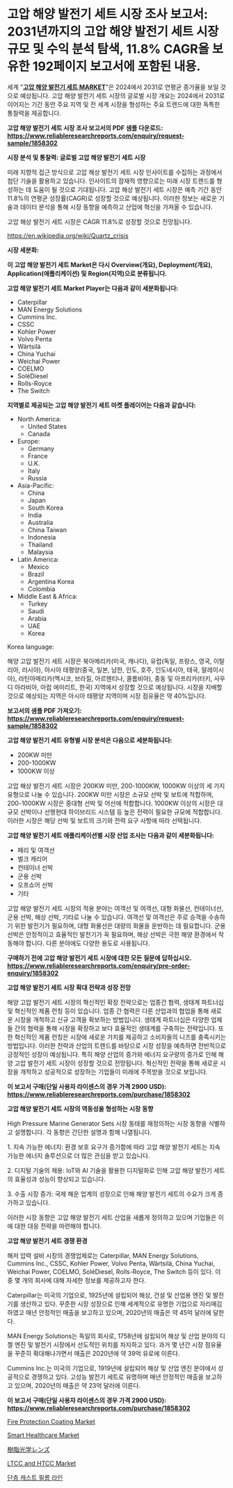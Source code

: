 <p><h1>고압 해양 발전기 세트 시장 조사 보고서: 2031년까지의 고압 해양 발전기 세트 시장 규모 및 수익 분석 탐색, 11.8% CAGR을 보유한 192페이지 보고서에 포함된 내용.</h1></p><p>세계 "<strong><a href="https://www.reliableresearchreports.com/high-pressure-marine-generator-sets-r1858302">고압 해양 발전기 세트 MARKET</a></strong>"은 2024에서 2031로 연평균 증가율을 보일 것으로 예상됩니다. 고압 해양 발전기 세트 시장의 글로벌 시장 개요는 2024에서 2031로 이어지는 기간 동안 주요 지역 및 전 세계 시장을 형성하는 주요 트렌드에 대한 독특한 통찰력을 제공합니다.</p>
<p><strong>고압 해양 발전기 세트 시장 조사 보고서의 PDF 샘플 다운로드: <a href="https://www.reliableresearchreports.com/enquiry/request-sample/1858302">https://www.reliableresearchreports.com/enquiry/request-sample/1858302</a></strong></p>
<p><strong>시장 분석 및 통찰력: 글로벌 고압 해양 발전기 세트 시장</strong></p>
<p><p>미래 지향적 접근 방식으로 고압 해상 발전기 세트 시장 인사이트를 수집하는 과정에서 첨단 기술을 활용하고 있습니다. 인사이트의 잠재적 영향으로는 미래 시장 트렌드를 형성하는 데 도움이 될 것으로 기대됩니다. 고압 해상 발전기 세트 시장은 예측 기간 동안 11.8%의 연평균 성장률(CAGR)로 성장할 것으로 예상됩니다. 이러한 정보는 새로운 기술과 데이터 분석을 통해 시장 동향을 예측하고 산업에 혁신을 가져올 수 있습니다.</p><p>고압 해상 발전기 세트 시장은 CAGR 11.8%로 성장할 것으로 전망됩니다.</p></p>
<p><a href="%7CAUTHORITHY_DOMAIN_URL%7C">https://en.wikipedia.org/wiki/Quartz_crisis</a></p>
<p><strong>시장 세분화:</strong></p>
<p><strong>이 고압 해양 발전기 세트 Market은 다시 Overview(개요), Deployment(개요), Application(애플리케이션) 및 Region(지역)으로 분류됩니다.</strong></p>
<p><strong>고압 해양 발전기 세트 Market Player는 다음과 같이 세분화됩니다:</strong></p>
<p><ul><li>Caterpillar</li><li>MAN Energy Solutions</li><li>Cummins Inc.</li><li>CSSC</li><li>Kohler Power</li><li>Volvo Penta</li><li>Wärtsilä</li><li>China Yuchai</li><li>Weichai Power</li><li>COELMO</li><li>SoléDiesel</li><li>Rolls-Royce</li><li>The Switch</li></ul></p>
<p><strong>지역별로 제공되는 고압 해양 발전기 세트 마켓 플레이어는 다음과 같습니다:</strong></p>
<p><ul>
    <li>
        North America:
        <ul>
            <li>United States</li>
            <li>Canada</li>
        </ul>
    </li>
    <li>
        Europe:
        <ul>
            <li>Germany</li>
            <li>France</li>
            <li>U.K.</li>
            <li>Italy</li>
            <li>Russia</li>
        </ul>
    </li>
    <li>
        Asia-Pacific:
        <ul>
            <li>China</li>
            <li>Japan</li>
            <li>South Korea</li>
            <li>India</li>
            <li>Australia</li>
            <li>China Taiwan</li>
            <li>Indonesia</li>
            <li>Thailand</li>
            <li>Malaysia</li>
        </ul>
    </li>
    <li>
        Latin America:
        <ul>
            <li>Mexico</li>
            <li>Brazil</li>
            <li>Argentina Korea</li>
            <li>Colombia</li>
        </ul>
    </li>
    <li>
        Middle East & Africa:
        <ul>
            <li>Turkey</li>
            <li>Saudi</li>
            <li>Arabia</li>
            <li>UAE</li>
            <li>Korea</li>
        </ul>
    </li>
    </ul></p>
<p><p>Korea language:</p><p>해양 고압 발전기 세트 시장은 북아메리카(미국, 캐나다), 유럽(독일, 프랑스, 영국, 이탈리아, 러시아), 아시아 태평양(중국, 일본, 남한, 인도, 호주, 인도네시아, 태국, 말레이시아), 라틴아메리카(멕시코, 브라질, 아르헨티나, 콜롬비아), 중동 및 아프리카(터키, 사우디 아라비아, 아랍 에미리트, 한국) 지역에서 성장할 것으로 예상됩니다. 시장을 지배할 것으로 예상되는 지역은 아시아 태평양 지역이며 시장 점유율은 약 40%입니다.</p></p>
<p><strong>보고서의 샘플 PDF 가져오기: <a href="https://www.reliableresearchreports.com/enquiry/request-sample/1858302">https://www.reliableresearchreports.com/enquiry/request-sample/1858302</a></strong></p>
<p><strong>고압 해양 발전기 세트 유형별 시장 분석은 다음으로 세분화됩니다:</strong></p>
<p><ul><li>200KW 미만</li><li>200-1000KW</li><li>1000KW 이상</li></ul></p>
<p><p>고압 해상 발전기 세트 시장은 200KW 미만, 200-1000KW, 1000KW 이상의 세 가지 유형으로 나눌 수 있습니다. 200KW 미만 시장은 소규모 선박 및 보트에 적합하며, 200-1000KW 시장은 중대형 선박 및 어선에 적합합니다. 1000KW 이상의 시장은 대규모 선박이나 선행현대 하이브리드 시스템 등 높은 전력이 필요한 규모에 적합합니다. 이러한 시장은 해당 선박 및 보트의 크기와 전력 요구 사항에 따라 선택됩니다.</p></p>
<p><strong>고압 해양 발전기 세트 애플리케이션별 시장 산업 조사는 다음과 같이 세분화됩니다:</strong></p>
<p><ul><li>페리 및 여객선</li><li>벌크 캐리어</li><li>컨테이너 선박</li><li>군용 선박</li><li>오프쇼어 선박</li><li>기타</li></ul></p>
<p><p>고압 해양 발전기 세트 시장의 적용 분야는 여객선 및 여객선, 대형 화물선, 컨테이너선, 군용 선박, 해상 선박, 기타로 나눌 수 있습니다. 여객선 및 여객선은 주로 승객을 수송하기 위한 발전기가 필요하며, 대형 화물선은 대량의 화물을 운반하는 데 필요합니다. 군용 선박은 안정적이고 효율적인 발전기가 꼭 필요하며, 해상 선박은 극한 해양 환경에서 작동해야 합니다. 다른 분야에도 다양한 용도로 사용됩니다.</p></p>
<p><strong>구매하기 전에 고압 해양 발전기 세트 시장에 대한 모든 질문에 답하십시오. <a href="https://www.reliableresearchreports.com/enquiry/pre-order-enquiry/1858302">https://www.reliableresearchreports.com/enquiry/pre-order-enquiry/1858302</a></strong></p>
<p><strong>고압 해양 발전기 세트 시장 확대 전략과 성장 전망</strong></p>
<p><p>해양 고압 발전기 세트 시장의 혁신적인 확장 전략으로는 업종간 협력, 생태계 파트너십 및 혁신적인 제품 런칭 등이 있습니다. 업종 간 협력은 다른 산업과의 협업을 통해 새로운 시장을 개척하고 신규 고객을 확보하는 방법입니다. 생태계 파트너십은 다양한 업체들 간의 협력을 통해 시장을 확장하고 보다 효율적인 생태계를 구축하는 전략입니다. 또한 혁신적인 제품 런칭은 시장에 새로운 가치를 제공하고 소비자들의 니즈를 충족시키는 방법입니다. 이러한 전략과 산업의 트렌드를 바탕으로 시장 성장을 예측하면 전반적으로 긍정적인 성장이 예상됩니다. 특히 해양 산업의 증가와 에너지 요구량의 증가로 인해 해양 고압 발전기 세트 시장이 성장할 것으로 전망됩니다. 혁신적인 전략을 통해 새로운 시장을 개척하고 성공적으로 성장하는 기업들이 미래에 주목받을 것으로 보입니다.</p></p>
<p><strong>이 보고서 구매(단일 사용자 라이센스의 경우 가격 2900 USD): <a href="https://www.reliableresearchreports.com/purchase/1858302">https://www.reliableresearchreports.com/purchase/1858302</a></strong></p>
<p><strong>고압 해양 발전기 세트 시장의 역동성을 형성하는 시장 동향</strong></p>
<p><p>High Pressure Marine Generator Sets 시장 동태를 재정의하는 시장 동향을 식별하고 설명합니다. 각 동향은 간단한 설명과 함께 나열됩니다. </p><p>1. 지속 가능한 에너지: 환경 보호 요구가 증가함에 따라 고압 해양 발전기 세트는 지속 가능한 에너지 솔루션으로 더 많은 관심을 받고 있습니다.</p><p>2. 디지털 기술의 채용: IoT와 AI 기술을 활용한 디지털화로 인해 고압 해양 발전기 세트의 효율성과 성능이 향상되고 있습니다.</p><p>3. 수출 시장 증가: 국제 해운 업계의 성장으로 인해 해양 발전기 세트의 수요가 크게 증가하고 있습니다.</p><p>이러한 시장 동향은 고압 해양 발전기 세트 산업을 새롭게 정의하고 있으며 기업들은 이에 대한 대응 전략을 마련해야 합니다.</p></p>
<p><strong>고압 해양 발전기 세트 경쟁 환경</strong></p>
<p><p>해저 압력 설비 시장의 경쟁업체로는 Caterpillar, MAN Energy Solutions, Cummins Inc., CSSC, Kohler Power, Volvo Penta, Wärtsilä, China Yuchai, Weichai Power, COELMO, SoléDiesel, Rolls-Royce, The Switch 등이 있다. 이 중 몇 개의 회사에 대해 자세한 정보를 제공하고자 한다.</p><p>Caterpillar는 미국의 기업으로, 1925년에 설립되어 해상, 건설 및 산업용 엔진 및 발전기를 생산하고 있다. 꾸준한 시장 성장으로 인해 세계적으로 유명한 기업으로 자리매김하였고 매년 안정적인 매출을 보고하고 있으며, 2020년의 매출은 약 45억 달러에 달한다.</p><p>MAN Energy Solutions는 독일의 회사로, 1758년에 설립되어 해상 및 산업 분야의 디젤 엔진 및 발전기 시장에서 선도적인 위치를 차지하고 있다. 과거 몇 년간 시장 점유율을 꾸준히 확대해나가면서 매출은 2020년에 약 39억 유로에 이른다.</p><p>Cummins Inc.는 미국의 기업으로, 1919년에 설립되어 해상 및 산업 엔진 분야에서 성공적으로 경쟁하고 있다. 고성능 발전기 세트로 유명하며 매년 안정적인 매출을 보고하고 있으며, 2020년의 매출은 약 23억 달러에 이른다.</p></p>
<p><strong>이 보고서 구매(단일 사용자 라이센스의 경우 가격 2900 USD): <a href="https://www.reliableresearchreports.com/purchase/1858302">https://www.reliableresearchreports.com/purchase/1858302</a></strong></p>
<p><p><a href="https://issuu.com/reportprime-2/docs/fire-protection-coating-market-size_9c78bcbce06349">Fire Protection Coating Market</a></p><p><a href="https://medium.com/@fosterfahey1016/smart-healthcare-market-size-share-growth-and-market-analysis-by-type-by-application-511b5532243c">Smart Healthcare Market</a></p><p><a href="https://github.com/mohamedbakry57/Market-Research-Report-List-5/blob/main/409597487303.md">樹脂光学レンズ</a></p><p><a href="https://medium.com/@janetvalentinh15/ltcc-and-htcc-market-size-is-growing-at-cagr-of-9-9-38c4f75e3ef9">LTCC and HTCC Market</a></p><p><a href="https://github.com/laholand/Market-Research-Report-List-6/blob/main/4625489108193.md">단층 캐스트 필름 라인</a></p></p>